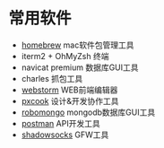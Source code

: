 # 常用软件
- [homebrew](https://brew.sh/index_zh-cn.html) mac软件包管理工具
- iterm2 + OhMyZsh 终端
- navicat premium 数据库GUI工具
- charles 抓包工具
- [webstorm](http://www.jetbrains.com/webstorm/) WEB前端编辑器
- [pxcook](http://www.fancynode.com.cn/pxcook/) 设计&开发协作工具
- [robomongo](https://robomongo.org) mongodb数据库GUI工具
- [postman](https://www.getpostman.com/) API开发工具
- [shadowsocks](https://github.com/shadowsocks) GFW工具
